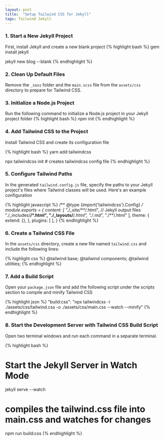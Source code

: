 ```yaml
---
layout: post
title:  "Setup Tailwind CSS for Jekyll"
tags: Tailwind Jekyll
---
```


### 1. Start a New Jekyll Project

First, install Jekyll and create a new blank project
{% highlight bash %}
gem install jekyll

jekyll new blog --blank
{% endhighlight %}

### 2. Clean Up Default Files

Remove the `_sass` folder and the `main.scss` file from the `assets/css` directory to prepare for Tailwind CSS.

### 3. Initialize a Node.js Project

Run the following command to initialize a Node.js project in your Jekyll project folder
{% highlight bash %}
npm init
{% endhighlight %}

### 4. Add Tailwind CSS to the Project

Install Tailwind CSS and create its configuration file

{% highlight bash %}
yarn add tailwindcss

npx tailwindcss init # creates tailwindcss config file
{% endhighlight %}


### 5. Configure Tailwind Paths

In the generated `tailwind.config.js` file, specify the paths to your Jekyll project's files where Tailwind classes will be used. Here's an example configuration

{% highlight javascript %}
/** @type {import('tailwindcss').Config} */
module.exports = {
  content: [
    "./_site/**/*.html", // Jekyll output files
    "./_includes/**/*.html",
    "./_layouts/**/*.html",
    "./*.md",
    "./**/.html"
  ],
  theme: {
    extend: {},
  },
  plugins: [
  ],
}
{% endhighlight %}

### 6. Create a Tailwind CSS File

In the `assets/css` directory, create a new file named `tailwind.css` and include the following lines:

{% highlight css %}
@tailwind base;
@tailwind components;
@tailwind utilities;
{% endhighlight %}

### 7. Add a Build Script

Open your `package.json` file and add the following script under the scripts section to compile and minify Tailwind CSS

{% highlight json %}
"build:css": "npx tailwindcss -i ./assets/css/tailwind.css -o ./assets/css/main.css --watch --minify"
{% endhighlight %}

### 8. Start the Development Server with Tailwind CSS Build Script

Open two terminal windows and run each command in a separate terminal.

{% highlight bash %}
# Start the Jekyll Server in Watch Mode
jekyll serve --watch

# compiles the tailwind.css file into main.css and watches for changes
npm run build:css
{% endhighlight %}
